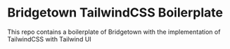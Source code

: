 # Bridgetown TailwindCSS Boilerplate

This repo contains a boilerplate of Bridgetown with the implementation of TailwindCSS with Tailwind UI
